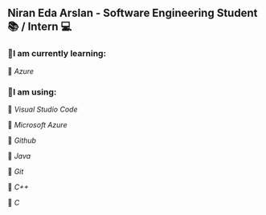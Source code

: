 ## **Niran Eda Arslan -  Software Engineering Student :books: / Intern :computer:** ##



### :red_circle:**I am currently learning:** 


:small_blue_diamond:
_Azure_ 


### :red_circle:**I am using:**

:small_blue_diamond:
_Visual Studio Code_

:small_blue_diamond:
_Microsoft Azure_

:small_blue_diamond:
_Github_

:small_blue_diamond:
_Java_

:small_blue_diamond:
_Git_

:small_blue_diamond:
_C++_

:small_blue_diamond:
_C_

